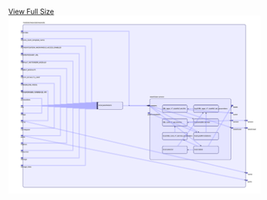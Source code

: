[View Full Size](https://raw.githubusercontent.com/mingfang/terraform-k8s-modules/master/modules/weaviate/weaviate/diagram.svg?sanitize=true)<img src="diagram.svg"/>
